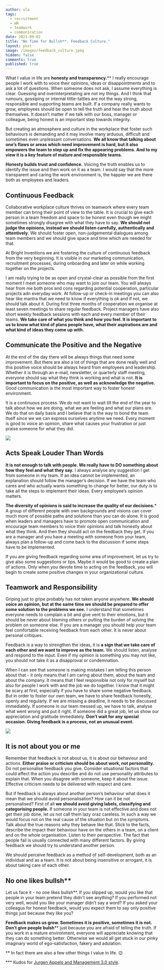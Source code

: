 ```yaml
---
author: ula
tags:
  - recruitment
  - HR
  - teamwork
  - communication
date: 2021-09-02
title: "No Time for Bullsh**. Feedback Culture."
layout: post
image: /images/feedback_culture.jpeg
hidden: false
comments: true
published: true
---
```

What I value in life are **honesty and transparency.**** I really encourage people I work with to voice their opinions, ideas or disappointments and to ask a lot of questions. When someone does not ask, I assume everything is clear. Guessing and overinterpretating are not my things. And I think that rumours, gossiping or internal tittle-tattles are not the way strong, responsible and supporting teams are built. If a company really wants to grow, employees should be open to tell the truth and hear the truth about themselves. It doesn’t matter if we talk with our boss, manager or colleague, being honest is an important step towards integrity. 

But creating an atmosphere and culture in the workplace that foster such behaviours is demanding and it may involve many arduous, difficult and sometimes even unpleasant conversations. **We all know that talking about one’s flaws or areas which need improvement is hard, but it also empowers the team to step up and fix the appearing problems. And to my view it is a key feature of mature and responsible teams.**

**Honesty builds trust and confidence.** Voicing the truth enables us to identify the issue and then work on it as a team. I would say that the more transparent and caring the work environment is, the happier we are there both as employees and leaders. 

## Continuous Feedback 

Collaborative workplace culture thrives on teamwork where every team member can bring their point of view to the table. It is crucial to give each person in a team freedom and space to be honest even though we might sometimes strongly disagree with what they have to say. **We should not judge the opinions, instead we should listen carefully, authentically and attentively.** We should foster open, non-judgemental dialogues among team members and we should give space and time which are needed for that. 

At Bright Inventions we are fostering the culture of continuous feedback from the very beginning. It is visible in our marketing communication, recruitment processes, during onboarding and later on while working together on the projects.

I am really trying to be as open and crystal-clear as possible from the first moment I meet someone who may want to join our team. You will always hear from me both pros and cons regarding potential cooperation, particular projects adn everyday work. At follow-up or check-in meetings you can also hear like mantra that we need to know if everything is ok and if not, we should talk about it. During first three months of cooperation we organise at least seven meetings to share regular feedback. Project managers have also short weekly feedback sessions with each and every member of their teams. **We take care of what you think and how you feel. It is important to us to know what kind of plans people have, what their aspirations are and what kind of ideas they come up with.** 

## Communicate the Positive and the Negative

At the end of the day there will be always things that need some improvement. But there are also a lot of things that are done really well and this positive voice should be always heard from employees and leadership. Whether it is through an e-mail, newsletter, or quarterly staff meeting, everyone should say what they think is working and what is not. **It is important to focus on the positive, as well as acknowledge the negative.** Good communication is the most important way to foster honest environment.

It is a continuous process. We do not want to wait till the end of the year to talk about how we are doing, what we are feeling and what our plans are. We do that on daily basis and I believe that is the way to bond the team itself since we we can express ourselves anytime we need. Every moment is good to voice an opinion, share what causes your frustration or just praise someone for what they did.  

![](/images/communicate_positive_and_negative.jpg)

## Acts Speak Louder Than Words 

**It is not enough to talk with people. We really have to DO something about how they feel and what they say.** I always analyse any suggestion I get from someone in my team. If an idea cannot be implemented, an explanation should follow the manager’s decision. If we have the team who cares and who actually wants something to change for better, our duty is to take all the steps to implement their ideas. Every employee’s opinion matters. 

**The diversity of opinions is said to increase the quality of our decisions.*** A group of different people with own backgrounds and visions can cover much more of possible paths and solutions than you can do alone. It is good when leaders and managers have to promote open communication and encourage team members to voice their opinions and talk honestly about what they think. And then they should act on the feedback they get. If you are a manager and you have a meeting with someone from your team, always plan a follow-up and come back to the discussion if some steps have to be implemented. 

If you are giving feedback regarding some area of improvement, let us try to give also some suggestions or tips. Maybe it would be good to create a plan of actions. Only when you devote time to acting on the feedback, you will begin to create some positive changes in your organizational culture.

## Teamwork and Responsibility  

Griping just to gripe probably has not taken anyone anywhere. **We should voice an opinion, but at the same time we should be prepared to offer some solution to the problems we see.** I understand that sometimes everyone needs to complain a bit and give vent to their emotions, but it should be never about blaming others or putting the burden of solving the problem on someone else. If you are a manager you should help your team feel comfortable receiving feedback from each other. It is never about personal critiques. 

Feedback is a way to strengthen the ideas, it is **a sign that we take care of each other and we want to improve as the team.** We should listen, analyse and respond to the input. Even if my opinion is something you may not like, you should not take it as a disapproval or condemnation. 

When I can see that someone is making mistakes I am telling this person about that - it only means that I am caring about them, about the team and about the company. It means that I feel responsible not only for myself but also for people I work with and the job we do together. I know that it might be scary at first, especially if you have to share some negative feedback. But in order to foster our own team, we have to share feedback honestly, openly and regularly. If we are missing a deadline, it needs to be discussed immediately. If someone in our team messed up, we have to talk, analyse what went wrong and put it right. If someone did a great job, let us show our appreciation and gratitude immediately. **Don’t wait for any special occasion. Giving feedback is a process, not an unusual event.**  

![](/images/caring.jpg)

## It is not about you or me

Remember that feedback is not about us, it is about our behaviour and actions. **Either praise or criticism should be about work, not personality.** Do not personalise feedback you give. Consider situational factors that could affect the action you describe and do not use personality attributes to explain that. When you disagree with someone, keep it about the issue. Effective criticism needs to be delivered with respect and care. 

But if feedback is always about another person’s behaviour what does it mean that we should avoid personalisation? How can it be not personalised? First of all **we should avoid giving labels, classifying and categorising people.** If someone in your team is not effective and does not get their job done, let us not call them lazy oraz careless. In such a way we would focus not on the real cause of the situation but on the symptoms. Talk about the true reasons why they behave like that. Stick to the facts, describe the impact their behaviour have on the others in a team, on a client and on the whole organisation. Listen to their perspective. The fact that people fail is usually connected with many different factors. By giving feedback we should try to understand another person. 

We should perceive feedback as a method of self-development, both as an individual and as a team. It is not about being insensitive or arrogant, it is about taking care of each other. 

## No one likes bullsh** 

Let us face it - no one likes bullsh**. If you slipped up, would you like that people in your team pretend they didn't see anything? If you performed not very well, would you like your manager didn't say a word? If you asked your colleagus for honest feedback, would you expect them to say only positive things just because they like you? 

**Feedback makes us grow. Sometimes it is positive, sometimes it is not. Don’t give people bulsh**** just because you are afraid of telling the truth. If you work in a mature environment, everyone will appreciate knowing that they can do something better. Otherwise we would all get stuck in our pinky imaginary world of ego-satisfaction, fakery and adulation. 



** In fact there are also a few other things I value in life. 😉

*** Kudos for [Jurgen Appelo and Management 3.0 style](https://jurgenappelo.com/management-30/). 
